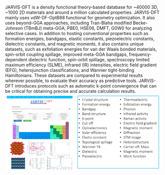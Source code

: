 JARVIS-DFT is a density functional theory-based database for ~40000 3D, ~1000 2D materials and around a million calculated properties. JARVIS-DFT mainly uses vdW-DF-OptB88 functional for geometry optimization. It also uses beyond-GGA approaches, including Tran-Blaha modified Becke-Johnson (TBmBJ) meta-GGA, PBE0, HSE06, DMFT, G0W0 for analyzing selective cases. In addition to hosting conventional properties such as formation energies, bandgaps, elastic constants, piezoelectric constants, dielectric constants, and magnetic moments, it also contains unique datasets, such as exfoliation energies for van der Waals bonded materials, spin-orbit coupling spillage, improved meta-GGA bandgaps, frequency-dependent dielectric function, spin-orbit spillage, spectroscopy limited maximum efficiency (SLME), infrared (IR) intensities, electric field gradient (EFG), heterojunction classifications, and Wannier tight-binding Hamiltonians. These datasets are compared to experimental results wherever possible, to evaluate their accuracy as predictive tools. JARVIS-DFT introduces protocols such as automatic k-point convergence that can be critical for obtaining precise and accurate calculation results.
<img src="jdft_overview.png" alt="Markdown Monster icon" style="float: left; margin-right: 10px;" />

